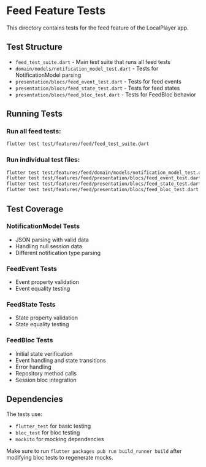 # Feed Feature Tests

This directory contains tests for the feed feature of the LocalPlayer app.

## Test Structure

- `feed_test_suite.dart` - Main test suite that runs all feed tests
- `domain/models/notification_model_test.dart` - Tests for NotificationModel parsing
- `presentation/blocs/feed_event_test.dart` - Tests for feed events
- `presentation/blocs/feed_state_test.dart` - Tests for feed states  
- `presentation/blocs/feed_bloc_test.dart` - Tests for FeedBloc behavior

## Running Tests

### Run all feed tests:
```bash
flutter test test/features/feed/feed_test_suite.dart
```

### Run individual test files:
```bash
flutter test test/features/feed/domain/models/notification_model_test.dart
flutter test test/features/feed/presentation/blocs/feed_event_test.dart
flutter test test/features/feed/presentation/blocs/feed_state_test.dart
flutter test test/features/feed/presentation/blocs/feed_bloc_test.dart
```

## Test Coverage

### NotificationModel Tests
- JSON parsing with valid data
- Handling null session data
- Different notification type parsing

### FeedEvent Tests
- Event property validation
- Event equality testing

### FeedState Tests
- State property validation
- State equality testing

### FeedBloc Tests
- Initial state verification
- Event handling and state transitions
- Error handling
- Repository method calls
- Session bloc integration

## Dependencies

The tests use:
- `flutter_test` for basic testing
- `bloc_test` for bloc testing
- `mockito` for mocking dependencies

Make sure to run `flutter packages pub run build_runner build` after modifying bloc tests to regenerate mocks. 